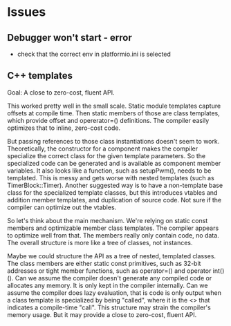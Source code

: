 # Issues

## Debugger won't start - error
- check that the correct env in platformio.ini is selected

## C++ templates
Goal: A close to zero-cost, fluent API.

This worked pretty well in the small scale.
Static module templates capture offsets at compile time.
Then static members of those are class templates, which provide offset
and opererator=() definitions.
The compiler easily optimizes that to inline, zero-cost code.

But passing references to those class instantiations doesn't seem to work.
Theoretically, the constructor for a component makes the compiler
specialize the correct class for the given template parameters.
So the specialized code can be generated and is available
as component member variables.
It also looks like a function, such as setupPwm(), needs to be templated.
This is messy and gets worse with nested templates (such as TimerBlock::Timer).
Another suggested way is to have a non-template base class for the
specialized template classes, but this introduces vtables and addition
member templates, and duplication of source code.
Not sure if the compiler can optimize out the vtables.

So let's think about the main mechanism.
We're relying on static const members and optimizable member class templates.
The compiler appears to optimize well from that.
The members really only contain code, no data.
The overall structure is more like a tree of classes, not instances.

Maybe we could structure the API as a tree of nested, templated classes.
The class members are either static const primitives, such as 32-bit addresses
or tight member functions, such as operator=() and operator int()().
Can we assume the compiler doesn't generate any compiled code or
allocates any memory.
It is only kept in the compiler internally.
Can we assume the compiler does lazy evaluation, that is code is
only output when a class template is specialized by being "called",
where it is the <> that indicates a compile-time "call".
This structure may strain the compiler's memory usage.
But it may provide a close to zero-cost, fluent API.

